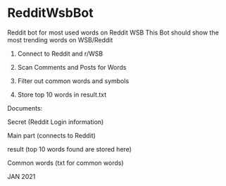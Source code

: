 # RedditWsbBot
Reddit bot for most used words on Reddit WSB
This Bot should show the most trending words on WSB/Reddit

1. Connect to Reddit and r/WSB

2. Scan Comments and Posts for Words

3. Filter out common words and symbols

4. Store top 10 words in result.txt


Documents:

Secret (Reddit Login information)

Main part (connects to Reddit)

result (top 10 words found are stored here)

Common words (txt for common words)

JAN 2021
